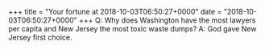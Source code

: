+++
title = "Your fortune at 2018-10-03T06:50:27+0000"
date = "2018-10-03T06:50:27+0000"
+++
Q:	Why does Washington have the most lawyers per capita and
	New Jersey the most toxic waste dumps?
A:	God gave New Jersey first choice.
